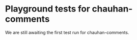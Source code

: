 # Playground tests for chauhan-comments
We are still awaiting the first test run for chauhan-comments.
